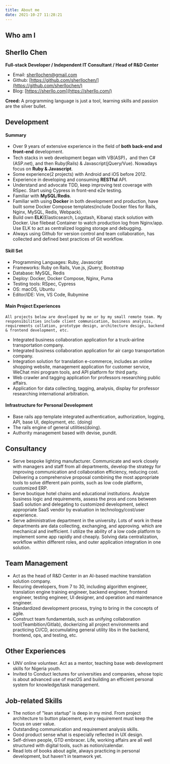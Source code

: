 ```yaml
---
title: About me
date: 2021-10-27 11:28:21
---
```


## Who am I

## Sherllo Chen

**Full-stack Developer / Independent IT Consultant / Head of R&D Center**

- Email: [sherllochen@gmail.com](mailto:sherllochen@gmail.com)
- Github: [https://github.com/sherllochen/](https://github.com/sherllochen/)
- Blog: [https://sherllo.com](https://sherllo.com/)

**Creed:** A programming language is just a tool, learning skills and passion are the silver bullet.

## Development

#### Summary

- Over 9 years of extensive experience in the field of **both back-end and front-end** development.
- Tech stacks in web development began with VB(ASP)，and then C#(ASP.net), and then Ruby(Rails) & Javascript(jQuery/Vue). Nowadays focus on **Ruby & Javascript**.
- Some experience(2 projects) with Android and iOS before 2012.
- Experience in developing and consuming **RESTful** API.
- Understand and advocate TDD, keep improving test coverage with RSpec. Start using Cypress in front-end e2e testing.
- Familiar with **MySQL**/**Redis**.
- Familiar with using **Docker** in both development and production, have built some Docker Compose templates(include Docker files for Rails, Nginx, MySQL, Redis, Webpack).
- Build own **ELK**(Elasticsearch, Logstash, Kibana) stack solution with Docker.  Use filebeat Container to watch production log from Nginx/app. Use ELK to act as centralized logging storage and debugging.
- Always using Github for version control and team collaboration, has collected and defined best practices of Git workflow.

#### Skill Set

- Programming Languages: Ruby, Javascript
- Frameworks: Ruby on Rails, Vue.js, jQuery, Bootstrap
- Database: MySQL, Redis
- Deploy: Docker, Docker Compose, Nginx, Puma
- Testing tools: RSpec, Cypress
- OS: macOS, Ubuntu
- Editor/IDE: Vim, VS Code, Rubymine

#### Main Project Experiences

```
All projects below are developed by me or by my small remote team. My responsibilities include client communication, business analysis, requirements collation, prototype design, architecture design, backend & frontend development, etc.
```

- Integrated business collaboration application for a truck-airline transportation company.
- Integrated business collaboration application for air cargo transportation company.
- Integration solution for translation e-commerce, includes an online shopping website, management application for customer service, WeChat mini program tools, and API platform for third party.
- Web crawler and tagging application for professors researching public affairs.
- Application for data collecting, tagging, analysis, display for professor researching international arbitration.

#### Infrastructure for Personal Development

- Base rails app template integrated authentication, authorization, logging, API, base UI, deployment, etc. (doing)
- The rails engine of general utilities(doing).
- Authority management based with devise, pundit.

## Consultancy

- Serve bespoke lighting manufacturer. Communicate and work closely with managers and staff from all departments, develop the strategy for improving  communication and collaboration efficiency, reducing cost. Delivering a comprehensive proposal combining the most appropriate tools to solve different pain points, such as low code platform, customized ERP.
- Serve boutique hotel chains and educational institutions. Analyze business logic and requirements, assess the pros and cons between SaaS solution and delegating to customized development, select appropriate SaaS vendor by evaluation in technology/cost/user experience.
- Serve administrative department in the university. Lots of work in these departments are data collecting, exchanging, and approving. which are mechanical and inefficient. I utilize the ability of a low code platform to implement some app rapidly and cheaply. Solving data centralization, workflow within different roles, and outer application integration in one solution.

## Team Management

- Act as the head of R&D Center in an AI-based machine translation solution company.
- Recuring developers, from 7 to 30, including algorithm engineer, translation engine training engineer, backend engineer, frontend engineer, testing engineer, UI designer, and operation and maintenance engineer.
- Standardized development process, trying to bring in the concepts of agile.
- Construct team fundamentals, such as unifying collaboration tool(Teambition/Gitlab), dockerizing all project environments and practicing CI/CD, accumulating general utility libs in the backend, frontend, ops, and testing, etc.

## Other Experiences

- UNV online volunteer. Act as a mentor, teaching base web development skills for Nigeria youth.
- Invited to Conduct lectures for universities and companies, whose topic is about advanced use of macOS and building an efficient personal system for knowledge/task management.

## Job-related Skills

- The notion of "lean startup" is deep in my mind. From project architecture to button placement, every requirement must keep the focus on user value.
- Outstanding communication and requirement analysis skills.
- Good product sense what is especially reflected in UX design.
- Self-driven people, GTD embracer. Life, working affairs are all well structured with digital tools, such as notion/calendar.
- Read lots of books about agile, always practicing in personal development, but haven't in teamwork yet.
